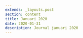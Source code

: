 ```yaml
---
extends: _layouts.post
section: content
title: Januari 2020
date: 2020-01-31
description: Journal januari 2020
---
```


